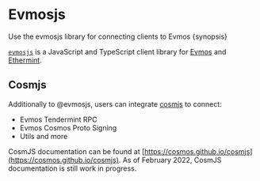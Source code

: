 <!--
order: 1
-->

# Evmosjs

Use the evmosjs library for connecting clients to Evmos {synopsis}

[`evmosjs`](https://github.com/tharsis/evmosjs) is a JavaScript and TypeScript client library for [Evmos](https://github.com/tharsis/evmos) and [Ethermint](https://github.com/tharsis/ethermint).

## Cosmjs

Additionally to @evmosjs, users can integrate [cosmjs](https://github.com/cosmos/cosmjs) to connect:

- Evmos Tendermint RPC
- Evmos Cosmos Proto Signing
- Utils and more

CosmJS documentation can be found at [https://cosmos.github.io/cosmjs](https://cosmos.github.io/cosmjs). As of February 2022, CosmJS documentation is still work in progress.
